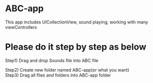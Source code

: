 # ABC-app
This app includes UICollectionView, sound playing, working with many viewControllers
<h1>Please do it step by step as below</h1>
Step1) Drag and drop Sounds file into ABC file

Step2) Create new folder named ABC-app(or what you want)      
Step3) Drag all files and folders into ABC-app folder
